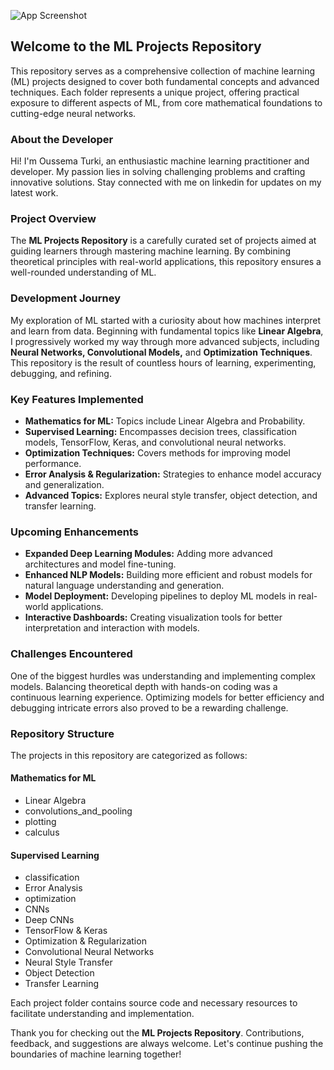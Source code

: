 ![App Screenshot](https://i.postimg.cc/BvJ1NRVG/what-is-machine-learning-1024x683.png)


## Welcome to the ML Projects Repository

This repository serves as a comprehensive collection of machine learning (ML) projects designed to cover both fundamental concepts and advanced techniques. Each folder represents a unique project, offering practical exposure to different aspects of ML, from core mathematical foundations to cutting-edge neural networks.

### About the Developer
Hi! I'm Oussema Turki, an enthusiastic machine learning practitioner and developer. My passion lies in solving challenging problems and crafting innovative solutions. Stay connected with me on linkedin for updates on my latest work. 

### Project Overview
The **ML Projects Repository** is a carefully curated set of projects aimed at guiding learners through mastering machine learning. By combining theoretical principles with real-world applications, this repository ensures a well-rounded understanding of ML.

### Development Journey
My exploration of ML started with a curiosity about how machines interpret and learn from data. Beginning with fundamental topics like **Linear Algebra**, I progressively worked my way through more advanced subjects, including **Neural Networks, Convolutional Models,** and **Optimization Techniques**. This repository is the result of countless hours of learning, experimenting, debugging, and refining.

### Key Features Implemented
- **Mathematics for ML:** Topics include Linear Algebra and Probability.
- **Supervised Learning:** Encompasses decision trees, classification models, TensorFlow, Keras, and convolutional neural networks.
- **Optimization Techniques:** Covers methods for improving model performance.
- **Error Analysis & Regularization:** Strategies to enhance model accuracy and generalization.
- **Advanced Topics:** Explores neural style transfer, object detection, and transfer learning.

### Upcoming Enhancements
- **Expanded Deep Learning Modules:** Adding more advanced architectures and model fine-tuning.
- **Enhanced NLP Models:** Building more efficient and robust models for natural language understanding and generation.
- **Model Deployment:** Developing pipelines to deploy ML models in real-world applications.
- **Interactive Dashboards:** Creating visualization tools for better interpretation and interaction with models.

### Challenges Encountered
One of the biggest hurdles was understanding and implementing complex models. Balancing theoretical depth with hands-on coding was a continuous learning experience. Optimizing models for better efficiency and debugging intricate errors also proved to be a rewarding challenge.

### Repository Structure
The projects in this repository are categorized as follows:

#### **Mathematics for ML**
- Linear Algebra
- convolutions_and_pooling
- plotting
- calculus

#### **Supervised Learning**
- classification
- Error Analysis
- optimization
- CNNs
- Deep CNNs
- TensorFlow & Keras
- Optimization & Regularization
- Convolutional Neural Networks
- Neural Style Transfer
- Object Detection
- Transfer Learning

Each project folder contains source code and necessary resources to facilitate understanding and implementation.

Thank you for checking out the **ML Projects Repository**. Contributions, feedback, and suggestions are always welcome. Let's continue pushing the boundaries of machine learning together!
